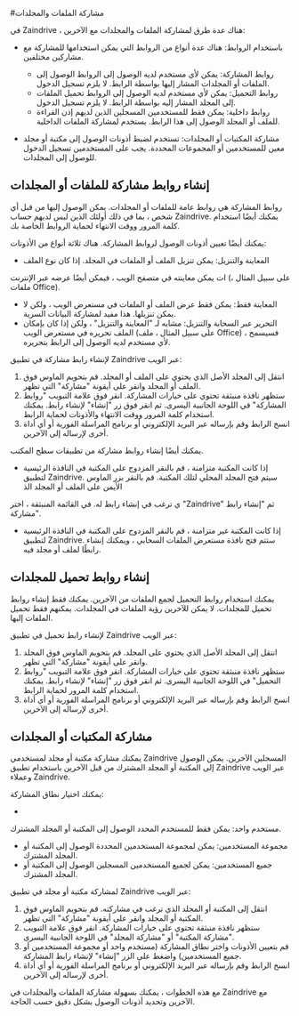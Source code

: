 #مشاركة الملفات والمجلدات

في Zaindrive ، هناك عدة طرق لمشاركة الملفات والمجلدات مع الآخرين:

- باستخدام الروابط: هناك عدة أنواع من الروابط التي يمكن استخدامها للمشاركة مع مشاركين مختلفين.
    - روابط المشاركة: يمكن لأي مستخدم لديه الوصول إلى الروابط الوصول إلى الملفات أو المجلدات المشار إليها بواسطة الرابط. لا يلزم تسجيل الدخول.
    - روابط التحميل: يمكن لأي مستخدم لديه الوصول إلى الروابط تحميل الملفات إلى المجلد المشار إليه بواسطة الرابط. لا يلزم تسجيل الدخول.
    - روابط داخلية: يمكن فقط للمستخدمين المسجلين الذين لديهم إذن القراءة للملف أو المجلد الوصول إلى هذا الرابط. يستخدم لمشاركة الملفات الداخلية.

- مشاركة المكتبات أو المجلدات: تستخدم لضبط أذونات الوصول إلى مكتبة أو مجلد معين للمستخدمين أو المجموعات المحددة. يجب على المستخدمين تسجيل الدخول للوصول إلى المجلدات.

## إنشاء روابط مشاركة للملفات أو المجلدات

روابط المشاركة هي روابط عامة للملفات أو المجلدات. يمكن الوصول إليها من قبل أي شخص ، بما في ذلك أولئك الذين ليس لديهم حساب Zaindrive. يمكنك أيضًا استخدام كلمة المرور ووقت الانتهاء لحماية الروابط الخاصة بك.

يمكنك أيضًا تعيين أذونات الوصول لروابط المشاركة. هناك ثلاثة أنواع من الأذونات:

* المعاينة والتنزيل: يمكن تنزيل الملف أو الملفات في المجلد. إذا كان نوع الملف

ات يمكن معاينته في متصفح الويب ، فيمكن أيضًا عرضه عبر الإنترنت (على سبيل المثال ، ملفات Office).
* المعاينة فقط: يمكن فقط عرض الملف أو الملفات في مستعرض الويب ، ولكن لا يمكن تنزيلها. هذا مفيد لمشاركة البيانات السرية.
* التحرير عبر السحابة والتنزيل: مشابه لـ "المعاينة والتنزيل" ، ولكن إذا كان بإمكان الملف تحريره في مستعرض الويب (على سبيل المثال ، ملف Office) ، فسيسمح لأي مستخدم لديه الوصول إلى الرابط بتحريره.

لإنشاء رابط مشاركة في تطبيق Zaindrive عبر الويب:

1. انتقل إلى المجلد الأصل الذي يحتوي على الملف أو المجلد. قم بتحويم الماوس فوق الملف أو المجلد وانقر على أيقونة "مشاركة" التي تظهر.
2. ستظهر نافذة منبثقة تحتوي على خيارات المشاركة. انقر فوق علامة التبويب "روابط المشاركة" في اللوحة الجانبية اليسرى. ثم انقر فوق زر "إنشاء" لإنشاء رابط. يمكنك استخدام كلمة المرور ووقت الانتهاء والأذونات لحماية الرابط.
3. انسخ الرابط وقم بإرساله عبر البريد الإلكتروني أو برنامج المراسلة الفورية أو أي أداة أخرى لإرساله إلى الآخرين.

يمكنك أيضًا إنشاء روابط مشاركة من تطبيقات سطح المكتب.

- إذا كانت المكتبة متزامنة ، قم بالنقر المزدوج على المكتبة في النافذة الرئيسية لتطبيق Zaindrive. سيتم فتح المجلد المحلي لتلك المكتبة. قم بالنقر بزر الماوس الأيمن على الملف أو المجلد الذ

ي ترغب في إنشاء رابط له. في القائمة المنبثقة ، اختر "Zaindrive" ثم "إنشاء رابط مشاركة".
- إذا كانت المكتبة غير متزامنة ، قم بالنقر المزدوج على المكتبة في النافذة الرئيسية لتطبيق Zaindrive. ستتم فتح نافذة مستعرض الملفات السحابي ، ويمكنك إنشاء رابطًا لملف أو مجلد فيه.

## إنشاء روابط تحميل للمجلدات

يمكنك استخدام روابط التحميل لجمع الملفات من الآخرين. يمكنك فقط إنشاء روابط تحميل للمجلدات. لا يمكن للآخرين رؤية الملفات في المجلدات. يمكنهم فقط تحميل الملفات إليها.

لإنشاء رابط تحميل في تطبيق Zaindrive عبر الويب:

1. انتقل إلى المجلد الأصل الذي يحتوي على المجلد. قم بتحويم الماوس فوق المجلد وانقر على أيقونة "مشاركة" التي تظهر.
2. ستظهر نافذة منبثقة تحتوي على خيارات المشاركة. انقر فوق علامة التبويب "روابط التحميل" في اللوحة الجانبية اليسرى. ثم انقر فوق زر "إنشاء" لإنشاء رابط. يمكنك استخدام كلمة المرور لحماية الرابط.
3. انسخ الرابط وقم بإرساله عبر البريد الإلكتروني أو برنامج المراسلة الفورية أو أي أداة أخرى لإرساله إلى الآخرين.

## مشاركة المكتبات أو المجلدات

يمكنك مشاركة مكتبة أو مجلد لمستخدمي Zaindrive المسجلين الآخرين. يمكن الوصول إلى المكتبة أو المجلد المشترك من قبل الآخرين باستخدام تطبيق Zaindrive عبر الويب وعملاء Zaindrive.

يمكنك اختيار نطاق المشاركة:

*

 مستخدم واحد: يمكن فقط للمستخدم المحدد الوصول إلى المكتبة أو المجلد المشترك.
* مجموعة المستخدمين: يمكن لمجموعة المستخدمين المحددة الوصول إلى المكتبة أو المجلد المشترك.
* جميع المستخدمين: يمكن لجميع المستخدمين المسجلين الوصول إلى المكتبة أو المجلد المشترك.

لمشاركة مكتبة أو مجلد في تطبيق Zaindrive عبر الويب:

1. انتقل إلى المكتبة أو المجلد الذي ترغب في مشاركته. قم بتحويم الماوس فوق المكتبة أو المجلد وانقر على أيقونة "مشاركة" التي تظهر.
2. ستظهر نافذة منبثقة تحتوي على خيارات المشاركة. انقر فوق علامة التبويب "مشاركة المكتبة" أو "مشاركة المجلد" في اللوحة الجانبية اليسرى.
3. قم بتعيين الأذونات واختر نطاق المشاركة (مستخدم واحد أو مجموعة المستخدمين أو جميع المستخدمين) واضغط على الزر "إنشاء" لإنشاء رابط المشاركة.
4. انسخ الرابط وقم بإرساله عبر البريد الإلكتروني أو برنامج المراسلة الفورية أو أي أداة أخرى لإرساله إلى الآخرين.

مع هذه الخطوات ، يمكنك بسهولة مشاركة الملفات والمجلدات في Zaindrive مع الآخرين وتحديد أذونات الوصول بشكل دقيق حسب الحاجة.
